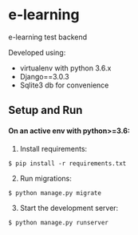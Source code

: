 # e-learning

e-learning test backend

Developed using:
- virtualenv with python 3.6.x
- Django==3.0.3
- Sqlite3 db for convenience

## Setup and Run
#### On an active env with python>=3.6:

1. Install requirements:
```console
$ pip install -r requirements.txt
```

2. Run migrations:
```console
$ python manage.py migrate
```

3. Start the development server:
```console
$ python manage.py runserver 
```
